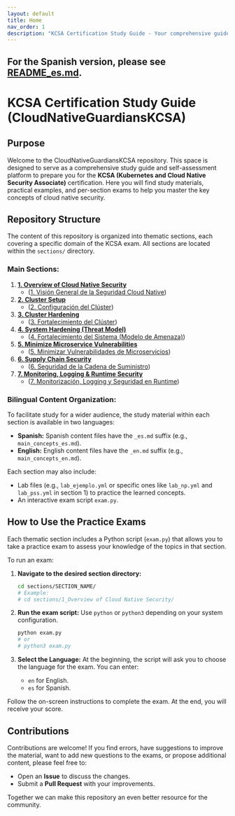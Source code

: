 ```yaml
---
layout: default
title: Home
nav_order: 1
description: "KCSA Certification Study Guide - Your comprehensive guide to preparing for the KCSA exam."
---
```


For the Spanish version, please see [README_es.md](README_es.md).
---

# KCSA Certification Study Guide (CloudNativeGuardiansKCSA)

## Purpose

Welcome to the CloudNativeGuardiansKCSA repository. This space is designed to serve as a comprehensive study guide and self-assessment platform to prepare you for the **KCSA (Kubernetes and Cloud Native Security Associate)** certification. Here you will find study materials, practical examples, and per-section exams to help you master the key concepts of cloud native security.

## Repository Structure

The content of this repository is organized into thematic sections, each covering a specific domain of the KCSA exam. All sections are located within the `sections/` directory.

### Main Sections:

1.  **[1. Overview of Cloud Native Security](/CloudNativeGuardiansKCSA/sections/overview-cloud-native-security/)**
    *   ([1. Visión General de la Seguridad Cloud Native](/CloudNativeGuardiansKCSA/es/sections/vision-general-seguridad-cloud-native/))
2.  **[2. Cluster Setup](/CloudNativeGuardiansKCSA/sections/cluster-setup/)**
    *   ([2. Configuración del Clúster](/CloudNativeGuardiansKCSA/es/sections/configuracion-cluster/))
3.  **[3. Cluster Hardening](/CloudNativeGuardiansKCSA/sections/cluster-hardening/)**
    *   ([3. Fortalecimiento del Clúster](/CloudNativeGuardiansKCSA/es/sections/fortalecimiento-cluster/))
4.  **[4. System Hardening (Threat Model)](/CloudNativeGuardiansKCSA/sections/system-hardening/)**
    *   ([4. Fortalecimiento del Sistema (Modelo de Amenaza)](/CloudNativeGuardiansKCSA/es/sections/fortalecimiento-sistema/))
5.  **[5. Minimize Microservice Vulnerabilities](/CloudNativeGuardiansKCSA/sections/minimize-microservice-vulnerabilities/)**
    *   ([5. Minimizar Vulnerabilidades de Microservicios](/CloudNativeGuardiansKCSA/es/sections/minimizar-vulnerabilidades-microservicios/))
6.  **[6. Supply Chain Security](/CloudNativeGuardiansKCSA/sections/supply-chain-security/)**
    *   ([6. Seguridad de la Cadena de Suministro](/CloudNativeGuardiansKCSA/es/sections/seguridad-cadena-suministro/))
7.  **[7. Monitoring, Logging & Runtime Security](/CloudNativeGuardiansKCSA/sections/monitoring-logging-runtime-security/)**
    *   ([7. Monitorización, Logging y Seguridad en Runtime](/CloudNativeGuardiansKCSA/es/sections/monitorizacion-logging-runtime-seguridad/))

### Bilingual Content Organization:

To facilitate study for a wider audience, the study material within each section is available in two languages:

*   **Spanish:** Spanish content files have the `_es.md` suffix (e.g., `main_concepts_es.md`).
*   **English:** English content files have the `_en.md` suffix (e.g., `main_concepts_en.md`).

Each section may also include:
*   Lab files (e.g., `lab_ejemplo.yml` or specific ones like `lab_np.yml` and `lab_pss.yml` in section 1) to practice the learned concepts.
*   An interactive exam script `exam.py`.

## How to Use the Practice Exams

Each thematic section includes a Python script (`exam.py`) that allows you to take a practice exam to assess your knowledge of the topics in that section.

To run an exam:

1.  **Navigate to the desired section directory:**
    ```bash
    cd sections/SECTION_NAME/
    # Example:
    # cd sections/1_Overview of Cloud Native Security/
    ```

2.  **Run the exam script:**
    Use `python` or `python3` depending on your system configuration.
    ```bash
    python exam.py
    # or
    # python3 exam.py
    ```

3.  **Select the Language:**
    At the beginning, the script will ask you to choose the language for the exam. You can enter:
    *   `en` for English.
    *   `es` for Spanish.

Follow the on-screen instructions to complete the exam. At the end, you will receive your score.

## Contributions

Contributions are welcome! If you find errors, have suggestions to improve the material, want to add new questions to the exams, or propose additional content, please feel free to:

*   Open an **Issue** to discuss the changes.
*   Submit a **Pull Request** with your improvements.

Together we can make this repository an even better resource for the community.


